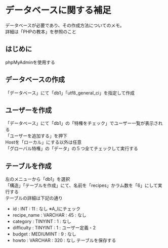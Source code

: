 # データベースに関する補足

データベースが必要であり、その作成方法についてのメモ。  
詳細は「PHPの教本」を参照のこと

## はじめに
phpMyAdminを使用する

## データベースの作成
「データベース」にて「db1」「utf8_general_ci」を指定して作成

## ユーザーを作成
「データベース」にて「db1」の「特権をチェック」でユーザー一覧が表示される  
「ユーザーを追加する」を押下  
Hostを「ローカル」にする以外は任意  
「グローバル特権」の「データ」の５つ全てチェックして実行する

## テーブルを作成
左のメニューから「db1」を選択  
「構造」「テーブルを作成」にて、名前を「recipes」かラム数を「6」にして実行する  
テーブルの詳細は下記の通り
- id : INT : 11 : なし ※A_Iにチェック
- recipe_name : VARCHAR : 45 : なし
- category : TINYINT : 1 : なし
- difficulty : TINYINT : 1 : ユーザー定義・2
- budget : MEDIUMINT : 9 : なし
- howto : VARCHAR : 320  : なし
テーブルを保存する
